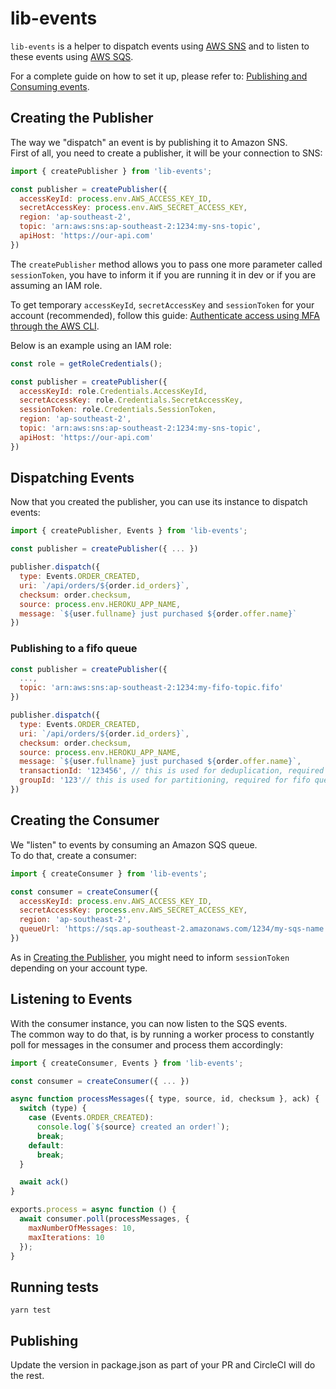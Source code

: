 # lib-events

`lib-events` is a helper to dispatch events using [AWS SNS](https://docs.aws.amazon.com/sns/latest/dg/welcome.html) and to listen to these events using [AWS SQS](https://docs.aws.amazon.com/AWSSimpleQueueService/latest/SQSDeveloperGuide/welcome.html).

For a complete guide on how to set it up, please refer to: [Publishing and Consuming events](https://aussiecommerce.atlassian.net/wiki/spaces/TEC/pages/1799487497/Publishing+and+Consuming+events).

## Creating the Publisher

The way we "dispatch" an event is by publishing it to Amazon SNS.<br />
First of all, you need to create a publisher, it will be your connection to SNS:

```js
import { createPublisher } from 'lib-events';

const publisher = createPublisher({
  accessKeyId: process.env.AWS_ACCESS_KEY_ID,
  secretAccessKey: process.env.AWS_SECRET_ACCESS_KEY,
  region: 'ap-southeast-2',
  topic: 'arn:aws:sns:ap-southeast-2:1234:my-sns-topic',
  apiHost: 'https://our-api.com'
})
```

The `createPublisher` method allows you to pass one more parameter called `sessionToken`, you have to inform it if you are running it in dev or if you are assuming an IAM role.

To get temporary `accessKeyId`, `secretAccessKey` and `sessionToken` for your account (recommended), follow this guide: [Authenticate access using MFA through the AWS CLI](https://aws.amazon.com/premiumsupport/knowledge-center/authenticate-mfa-cli/).

Below is an example using an IAM role:

```js
const role = getRoleCredentials();

const publisher = createPublisher({
  accessKeyId: role.Credentials.AccessKeyId,
  secretAccessKey: role.Credentials.SecretAccessKey,
  sessionToken: role.Credentials.SessionToken,
  region: 'ap-southeast-2',
  topic: 'arn:aws:sns:ap-southeast-2:1234:my-sns-topic',
  apiHost: 'https://our-api.com'
})
```

## Dispatching Events

Now that you created the publisher, you can use its instance to dispatch events:

```js
import { createPublisher, Events } from 'lib-events';

const publisher = createPublisher({ ... })

publisher.dispatch({
  type: Events.ORDER_CREATED,
  uri: `/api/orders/${order.id_orders}`,
  checksum: order.checksum,
  source: process.env.HEROKU_APP_NAME,
  message: `${user.fullname} just purchased ${order.offer.name}`
})
```

### Publishing to a fifo queue

```js
const publisher = createPublisher({
  ...,
  topic: 'arn:aws:sns:ap-southeast-2:1234:my-fifo-topic.fifo'
})

publisher.dispatch({
  type: Events.ORDER_CREATED,
  uri: `/api/orders/${order.id_orders}`,
  checksum: order.checksum,
  source: process.env.HEROKU_APP_NAME,
  message: `${user.fullname} just purchased ${order.offer.name}`,
  transactionId: '123456', // this is used for deduplication, required for fifo queues
  groupId: '123'// this is used for partitioning, required for fifo queues
})
```

## Creating the Consumer

We "listen" to events by consuming an Amazon SQS queue.<br />
To do that, create a consumer:

```js
import { createConsumer } from 'lib-events';

const consumer = createConsumer({
  accessKeyId: process.env.AWS_ACCESS_KEY_ID,
  secretAccessKey: process.env.AWS_SECRET_ACCESS_KEY,
  region: 'ap-southeast-2',
  queueUrl: 'https://sqs.ap-southeast-2.amazonaws.com/1234/my-sqs-name'
})
```

As in [Creating the Publisher](#creating-the-publisher), you might need to inform `sessionToken` depending on your account type.

## Listening to Events

With the consumer instance, you can now listen to the SQS events.<br />
The common way to do that, is by running a worker process to constantly poll for messages in the consumer and process them accordingly:

```js
import { createConsumer, Events } from 'lib-events';

const consumer = createConsumer({ ... })

async function processMessages({ type, source, id, checksum }, ack) {
  switch (type) {
    case (Events.ORDER_CREATED):
      console.log(`${source} created an order!`);
      break;
    default:
      break;
  }

  await ack()
}

exports.process = async function () {
  await consumer.poll(processMessages, {
    maxNumberOfMessages: 10,
    maxIterations: 10
  });
}
```

## Running tests

```
yarn test
```

## Publishing

Update the version in package.json as part of your PR and CircleCI will do the rest.
